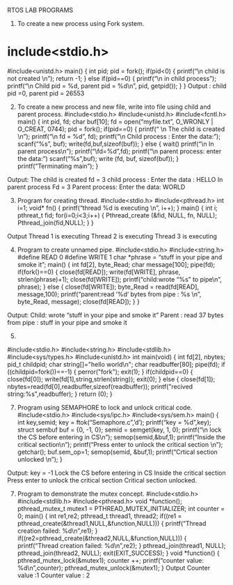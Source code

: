 RTOS LAB PROGRAMS

1. To create a new process using Fork system.
# include<stdio.h>
#include<unistd.h>
main()
{
int pid;
pid = fork();
if(pid<0)
{
printf(“\n child is not created \n”);
return -1;
}
else if(pid==0)
{
printf(“\n in child process”);
printf(“\n Child pid = %d, parent pid = %d\n”, pid, getpid());
}
}
 Output :
 child pid =0, parent pid = 26553

 
2. To create a new process and new file, write into file using child and parent process.
#include<stdio.h>
#include<unistd.h>
#include<fcntl.h>
main()
{
int pid, fd;
char buf[10];
fd = open(“myfile.txt”, O_WRONLY | O_CREAT, 0744);
pid = fork();
if(pid==0)
{
printf(“ \n The child is created \n”);
printf(“\n fd = %d”, fd);
printf(“\n Child process : Enter the data:”);
scanf(“%s”, buf);
write(fd,buf,sizeof(buf));
}
else
{
wait()
printf(“\n In parent process\n”);
printf(“\fd=%d”,fd);
printf(“\n parent process: enter the data:”)
scanf(“%s”,buf);
write (fd, buf, sizeof(buf));
}
printf(“Terminating main”);
}


Output:
The child is created
fd = 3
child process : Enter the data : HELLO
In parent process
Fd = 3
Parent process: Enter the data: WORLD



3. Program for creating thread.
#include<stdio.h>
#include<pthread.h>
int i=1;
void* fn()
{
printf(“thread %d is executing \n”, i++);
}
main()
{
int i;
pthreat_t fid;
for(i=0;i<3;i++)
{
Pthread_create (&fid, NULL, fn, NULL);
Pthread_join(fid,NULL);
}
}

Output
Thread 1 is executing 
Thread 2 is executing 
Thread 3 is executing


4. Program to create unnamed pipe.
#include<stdio.h>
#include<string.h>
#define READ 0
#define WRITE 1
char *phrase = “stuff in your pipe and smoke it”;
main()
{
int fd[2], byte_Read;
char message[100];
pipe(fd);
if(fork()==0)
{
close(fd[READ]);
write(fd[WRITE], phrase, strlen(phrase)+1);
close(fd[WRITE]);
printf(“child:wrote “%s” to pipe\n”, phrase);
}
else
{
close(fd[WRITE]);
byte_Read = read(fd[READ], message,100);
printf(“parent:read ‘%d’ bytes from pipe : %s \n”, byte_Read, message);
close(fd[READ]);
}
}

Output:
Child: wrote “stuff in your pipe and smoke it”
Parent : read 37 bytes from pipe : stuff in your pipe and smoke it



5.
#include<stdio.h>
#include<string.h>
#include<stdlib.h>
#include<sys/types.h>
#include<unistd.h>
int main(void)
{
int fd[2], nbytes;
pid_t childpid;
char string[]="hello world\n";
char readbuffer[80];
pipe(fd);
if ((childpid=fork())==-1)
{
perror("fork");
exit(1);
}
if(childpid==0)
{
close(fd[0]);
write(fd[1],string,strlen(string));
exit(0);
}
else
{
close(fd[1]);
nbytes=read(fd[0],readbuffer,sizeof(readbuffer));
printf("recived string:%s",readbuffer);
}
return (0);
}


7. Program using SEMAPHORE to lock and unlock critical code.
#include<stdio.h>
#include<sys/ipc.h>
#include<sys/sem.h>
main()
{
int key,semid;
key = ftok(“Semaphore.c”,’d’);
printf(“key = %d”,key);
struct sembuf buf = {0, -1, 0};
semid = semget(key, 1, 0);
printf(“\n lock the CS before entering in CS\n”);
semop(semid,&buf,1);
printf(“Inside the critical section\n”);
printf(“Press enter to unlock the critical section \n”);
getchar();
buf.sem_op=1;
semop(semid, &buf,1);
printf(“Crtical section unlocked \n”);
}

Output:
key = -1
Lock the CS before entering in CS
Inside the critical section
Press enter to unlock the critical section
Critical section unlocked.



7. Program to demonstrate the mutex concept.
#include<stdio.h>
#include<stdlib.h>
#include<pthread.h>
void *function();
pthread_mutex_t mutex1 = PTHREAD_MUTEX_INITIALIZER;
int counter = 0;
main()
{
int re1,re2;
pthread_t thread1, thread2;
if((re1 = pthread_create(&thread1,NULL,&function,NULL)))
{
printf(“Thread creation failed: %d\n”,re1);
}
if((re2=pthread_create(&thread2,NULL,&function,NULL)))
{
printf(“Thread creation failed: %d\n”,re2);
}
pthread_join(thread1, NULL);
pthread_join(thread2, NULL);
exit(EXIT_SUCCESS);
}
void *function()
{
pthread_mutex_lock(&mutex1);
counter ++;
printf(“counter value: %d\n”,counter);
pthread_mutex_unlock(&mutex1);
}
Output
Counter value :1
Counter value : 2
